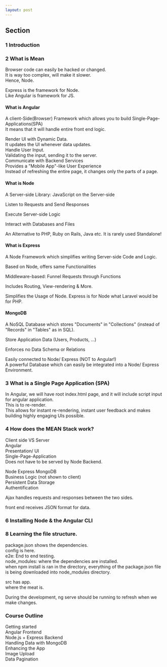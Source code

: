 ```yaml
---
layout: post
---
```

  

## Section  
### 1 Introduction  
### 2 What is Mean  
Browser code can easily be hacked or changed.  
It is way too complex, will make it slower.  
Hence, Node.  
  
Express is the framework for Node.  
Like Angular is framework for JS.  
  

#### What is Angular  
A client-Side(Browser) Framework which allows you to build Single-Page-Applications(SPA)  
It means that it will handle entire front end logic.  

Render UI with Dynamic Data.  
	It updates the UI whenever data updates.  
Handle User Input.  
	Validating the input, sending it to the server.  
Communicate with Backend Services  
Provides a "Mobile App"-like User Experience  
	Instead of refreshing the entire page, it changes only the parts of a page.  
  
#### What is Node  
A Server-side Library: JavaScript on the Server-side  
  
Listen to Requests and Send Responses  
  
Execute Server-side Logic  
  
Interact with Databases and Files  
  
An Alternative to PHP, Ruby on Rails, Java etc. It is rarely used Standalone!  
  
#### What is Express  
A Node Framework which simplifies writing Server-side Code and Logic.  
  
Based on Node, offers same Functionalities  
  
Middleware-based: Funnel Requests through Functions  
  
Includes Routing, View-rendering & More.  
  
Simplifies the Usage of Node. Express is for Node what Laravel would be for PHP.  
  
#### MongoDB  
A NoSQL Database which stores "Documents" in "Collections" (instead of "Records" in "Tables" as in SQL).  
  
Store Application Data (Users, Products, ...)  
  
Enforces no Data Schema or Relations  
  
Easily connected to Node/ Express (NOT to Angular!)  
A powerful Database which can easily be integrated into a Node/ Express Environment.  
  
  

### 3 What is a Single Page Application (SPA)  
  
In Angular, we will have root index.html page, and it will include script input for angular application.  
	This is to re-render.  
This allows for instant re-rendering, instant user feedback and makes building highly engaging UIs possible.  
  
### 4 How does the MEAN Stack work?  
  
Client side VS Server  
Angular  
	Presentation/ UI  
	Single-Page-Application  
		Does not have to be served by Node Backend.  
  
Node Express MongoDB  
	Business Logic (not shown to client)  
	Persistent Data Storage  
	Authentification  
  
  
Ajax handles requests and responses between the two sides.  
  
front end receives JSON format for data.  
  

### 6 Installing Node & the Angular CLI  
  
### 8 Learning the file structure.  
  
package.json shows the dependencies.  
config is here.  
e2e: End to end testing.  
node_modules: where the dependencies are installed.  
when npm install is ran in the directory, everything of the package.json file is being downloaded into node_modules directory.  
  
src has app.  
where the meat is.  
  
During the development, ng serve should be running to refresh when we make changes.  

### Course Outline  
Getting started  
Angular Frontend  
Node.js + Express Backend  
Handling Data with MongoDB  
Enhancing the App  
Image Upload  
Data Pagination  




















